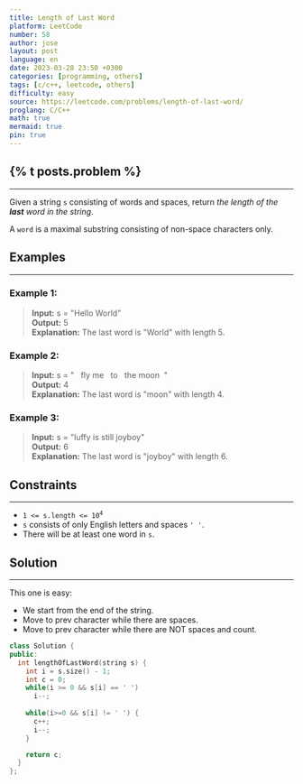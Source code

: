 ```yaml
---
title: Length of Last Word
platform: LeetCode
number: 58
author: jose
layout: post
language: en
date: 2023-03-28 23:50 +0300
categories: [programming, others]
tags: [c/c++, leetcode, others]
difficulty: easy
source: https://leetcode.com/problems/length-of-last-word/
proglang: C/C++
math: true
mermaid: true
pin: true
---
```

## {% t posts.problem %}
---
Given a string `s` consisting of words and spaces, return *the length of the **last** word in the string*.  

A `word` is a maximal substring consisting of non-space characters only.  

## Examples
---
### **Example 1:**
>**Input:** s = "Hello World"  
>**Output:** 5  
>**Explanation:** The last word is "World" with length 5.  

### **Example 2:**
>**Input:** s = "&nbsp;&nbsp;&nbsp;fly me&nbsp;&nbsp;&nbsp;to&nbsp;&nbsp;&nbsp;the moon&nbsp;&nbsp;"</pre>  
>**Output:** 4  
>**Explanation:** The last word is "moon" with length 4.  

### **Example 3:**
>**Input:** s = "luffy is still joyboy"  
>**Output:** 6  
>**Explanation:** The last word is "joyboy" with length 6.  

## Constraints
---
- <code>1 <= s.length <= 10<sup>4</sup></code>  
- `s` consists of only English letters and spaces `' '`.  
- There will be at least one word in `s`.  

## Solution
---
This one is easy: 
- We start from the end of the string.  
- Move to prev character while there are spaces.  
- Move to prev character while there are NOT spaces and count.  

```c++
class Solution {
public:
  int lengthOfLastWord(string s) {
    int i = s.size() - 1;
    int c = 0;
    while(i >= 0 && s[i] == ' ')
      i--;
    
    while(i>=0 && s[i] != ' ') {
      c++;
      i--;
    }

    return c;    
  }
};
```
